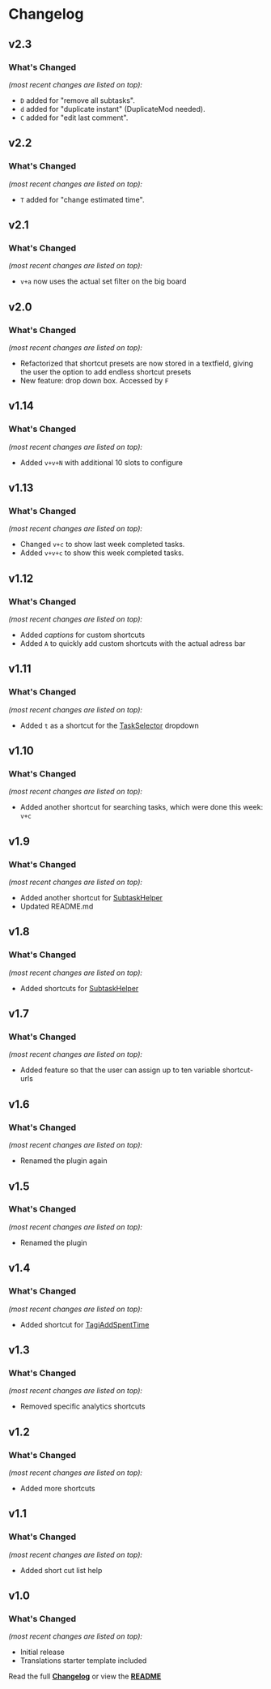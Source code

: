 # Changelog


## v2.3

### What's Changed

_(most recent changes are listed on top):_
- `D` added for "remove all subtasks".
- `d` added for "duplicate instant" (DuplicateMod needed).
- `C` added for "edit last comment".


## v2.2

### What's Changed

_(most recent changes are listed on top):_
- `T` added for "change estimated time".


## v2.1

### What's Changed

_(most recent changes are listed on top):_
- `v+a` now uses the actual set filter on the big board


## v2.0

### What's Changed

_(most recent changes are listed on top):_
- Refactorized that shortcut presets are now stored in a textfield, giving the user the option to add endless shortcut presets
- New feature: drop down box. Accessed by `F`


## v1.14

### What's Changed

_(most recent changes are listed on top):_
- Added `v+v+N` with additional 10 slots to configure


## v1.13

### What's Changed

_(most recent changes are listed on top):_
- Changed `v+c` to show last week completed tasks.
- Added `v+v+c` to show this week completed tasks.


## v1.12

### What's Changed

_(most recent changes are listed on top):_
- Added _captions_ for custom shortcuts
- Added `A` to quickly add custom shortcuts with the actual adress bar


## v1.11

### What's Changed

_(most recent changes are listed on top):_
- Added `t` as a shortcut for the [TaskSelector](https://github.com/Tagirijus/SubtaskHelper) dropdown


## v1.10

### What's Changed

_(most recent changes are listed on top):_
- Added another shortcut for searching tasks, which were done this week: `v+c`


## v1.9

### What's Changed

_(most recent changes are listed on top):_
- Added another shortcut for [SubtaskHelper](https://github.com/Tagirijus/SubtaskHelper)
- Updated README.md


## v1.8

### What's Changed

_(most recent changes are listed on top):_
- Added shortcuts for [SubtaskHelper](https://github.com/Tagirijus/SubtaskHelper)


## v1.7

### What's Changed

_(most recent changes are listed on top):_
- Added feature so that the user can assign up to ten variable shortcut-urls


## v1.6

### What's Changed

_(most recent changes are listed on top):_
- Renamed the plugin again


## v1.5

### What's Changed

_(most recent changes are listed on top):_
- Renamed the plugin


## v1.4

### What's Changed

_(most recent changes are listed on top):_
- Added shortcut for [TagiAddSpentTime](https://github.com/Tagirijus/kanboard-TagiAddSpentTime)


## v1.3

### What's Changed

_(most recent changes are listed on top):_
- Removed specific analytics shortcuts


## v1.2

### What's Changed

_(most recent changes are listed on top):_
- Added more shortcuts


## v1.1

### What's Changed

_(most recent changes are listed on top):_
- Added short cut list help


## v1.0

### What's Changed

_(most recent changes are listed on top):_
- Initial release
- Translations starter template included


Read the full [**Changelog**](../master/changelog.md "See changes") or view the [**README**](../master/README.md "View README")
